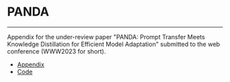 # PANDA

***
Appendix for the under-review paper "PANDA: Prompt Transfer Meets Knowledge Distillation for Efficient Model Adaptation" submitted to the web conference (WWW2023 for short).

<!-- * <a href="https://github.com/WHU-ZQH/PANDA/blob/main/www-appendix.pdf">Appendix</a>
* <a href="https://github.com/WHU-ZQH/PANDA/tree/main/p-tuning-v2">Code</a> -->

* <a href="https://anonymous.4open.science/r/PANDA-WWW23/www-appendix.pdf">Appendix</a>
* <a href="https://anonymous.4open.science/r/PANDA-WWW23/p-tuning-v2/run.py">Code</a>
